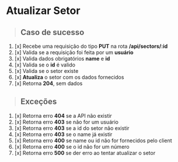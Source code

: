 # Atualizar Setor

> ## Caso de sucesso

1. [x] Recebe uma requisição do tipo **PUT** na rota **/api/sectors/:id**
2. [x] Valida se a requisição foi feita por um **usuário**
3. [x] Valida dados obrigatórios **name** e **id**
4. [x] Valida se o **id** é valido
5. [x] Valida se o setor existe
6. [x] **Atualiza** o setor com os dados fornecidos
7. [x] Retorna **204**, sem dados

> ## Exceções

1. [x] Retorna erro **404** se a API não existir
2. [x] Retorna erro **403** se não for um usuário
3. [x] Retorna erro **403** se a id do setor não existir
4. [x] Retorna erro **403** se o name já existir
5. [x] Retorna erro **400** se name ou id não for fornecidos pelo client
6. [x] Retorna erro **400** se o id não for um número
7. [x] Retorna erro **500** se der erro ao tentar atualizar o setor